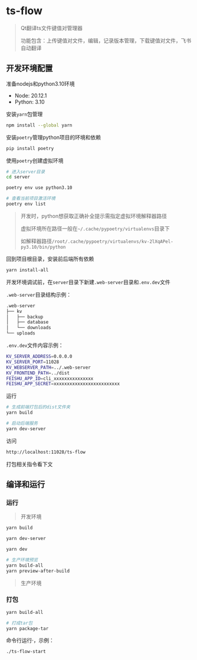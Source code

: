 # ts-flow

> Qt翻译ts文件键值对管理器
>
> 功能包含：上传键值对文件，编辑，记录版本管理，下载键值对文件，飞书自动翻译

## 开发环境配置

准备nodejs和python3.10环境

- Node: 20.12.1
- Python: 3.10

安装`yarn`包管理

```bash
npm install --global yarn
```

安装`poetry`管理python项目的环境和依赖

```bash
pip install poetry
```

使用`poetry`创建虚拟环境

```bash
# 进入server目录
cd server

poetry env use python3.10

# 查看当前项目激活环境
poetry env list
```

> 开发时，python想获取正确补全提示需指定虚拟环境解释器路径
>
> 虚拟环境所在路径一般在`~/.cache/pypoetry/virtualenvs`目录下
>
> 如解释器路径`/root/.cache/pypoetry/virtualenvs/kv-2lXqAPel-py3.10/bin/python`

回到项目根目录，安装前后端所有依赖

```bash
yarn install-all
```

开发环境调试前，在`server`目录下新建`.web-server`目录和`.env.dev`文件

`.web-server`目录结构示例：

```bash
.web-server
├── kv
│   ├── backup
│   ├── database
│   └── downloads
└── uploads
```

`.env.dev`文件内容示例：

```bash
KV_SERVER_ADDRESS=0.0.0.0
KV_SERVER_PORT=11028
KV_WEBSERVER_PATH=../.web-server
KV_FRONTEND_PATH=../dist
FEISHU_APP_ID=cli_xxxxxxxxxxxxxxx
FEISHU_APP_SECRET=xxxxxxxxxxxxxxxxxxxxxxxxx
```

运行

```bash
# 生成前端打包后的dist文件夹
yarn build

# 启动后端服务
yarn dev-server
```

访问

```bash
http://localhost:11028/ts-flow
```

打包相关指令看下文

## 编译和运行

### 运行

> 开发环境

```bash
yarn build

yarn dev-server

yarn dev

# 生产环境预览
yarn build-all
yarn preview-after-build
```

> 生产环境

### 打包

```bash
yarn build-all

# 打成tar包
yarn package-tar
```

命令行运行·，示例：

```bash
./ts-flow-start
```
